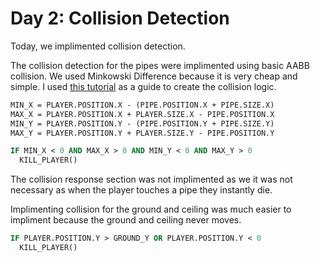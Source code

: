 # Day 2: Collision Detection
Today, we implimented collision detection.  

The collision detection for the pipes were implimented using basic AABB collision.  We used Minkowski Difference because it is very cheap and simple.  I used [this tutorial](https://blog.hamaluik.ca/posts/simple-aabb-collision-using-minkowski-difference/) as a guide to create the collision logic.
```pascal
MIN_X = PLAYER.POSITION.X - (PIPE.POSITION.X + PIPE.SIZE.X)
MAX_X = PLAYER.POSITION.X + PLAYER.SIZE.X - PIPE.POSITION.X
MIN_Y = PLAYER.POSITION.Y - (PIPE.POSITION.Y + PIPE.SIZE.Y)
MAX_Y = PLAYER.POSITION.Y + PLAYER.SIZE.Y - PIPE.POSITION.Y

IF MIN_X < 0 AND MAX_X > 0 AND MIN_Y < 0 AND MAX_Y > 0
  KILL_PLAYER()
```
The collision response section was not implimented as we it was not necessary as when the player touches a pipe they instantly die.

Implimenting collision for the ground and ceiling was much easier to impliment because the ground and ceiling never moves.
```pascal
IF PLAYER.POSITION.Y > GROUND_Y OR PLAYER.POSITION.Y < 0
  KILL_PLAYER()
```




